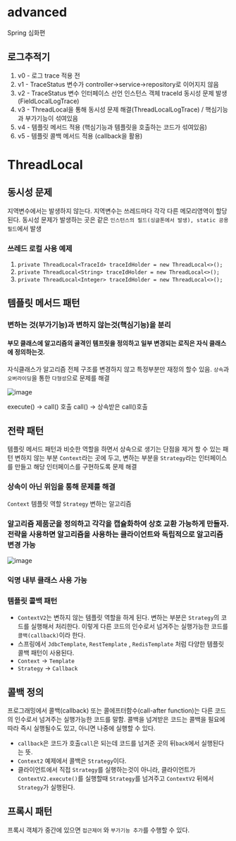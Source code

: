 # advanced

Spring 심화편


## 로그추적기
1. v0 - 로그 trace 적용 전
2. v1 - TraceStatus 변수가 controller->service->repository로 이어지지 않음
3. v2 - TraceStatus 변수 인터페이스 선언 인스턴스 객체 traceId 동시성 문제 발생(FieldLocalLogTrace)
4. v3 - ThreadLocal을 통해 동시성 문제 해결(ThreadLocalLogTrace) / 핵심기능과 부가기능이 섞여있음
5. v4 - 템플릿 메서드 적용 (핵심기능과 템플릿을 호출하는 코드가 섞여있음)
6. v5 - 템플릿 콜백 메서드 적용 (callback을 활용)

# ThreadLocal

## 동시성 문제
지역변수에서는 발생하지 않는다. 지역변수는 쓰레드마다 각각 다른 메모리영역이 할당된다.
동시성 문제가 발생하는 곳은 같은 ```인스턴스의 필드(싱글톤에서 발생), static 공용 필드```에서 발생


### 쓰레드 로컬 사용 예제
1. ```private ThreadLocal<TraceId> traceIdHolder = new ThreadLocal<>();``` 
2. ```private ThreadLocal<String> traceIdHolder = new ThreadLocal<>();  ```
3. ```private ThreadLocal<Integer> traceIdHolder = new ThreadLocal<>();  ```

## 템플릿 메서드 패턴
### 변하는 것(부가기능)과 변하지 않는것(핵심기능)을 분리
#### 부모 클래스에 알고리즘의 골격인 템프릿을 정의하고 일부 변경되는 로직은 자식 클래스에 정의하는것. 
자식클래스가 알고리즘 전체 구조를 변경하지 않고 특정부분만 재정의 할수 있음. ```상속```과 ```오버라이딩```을 통한 ```다형성```으로 문제를 해결

![image](https://user-images.githubusercontent.com/32606456/147478017-f5d8a137-36d2-469c-9587-9fbcb5b570a3.png)

execute() -> call() 호출
call() -> 상속받은 call()호출

## 전략 패턴
템플릿 메서드 패턴과 비슷한 역할을 하면서 상속으로 생기는 단점을 제거 할 수 있는 패턴
변하지 않는 부분 ```Context```라는 곳에 두고, 변하는 부분을 ```Strategy```라는 인터페이스를 만들고 해당 인터페이스를 구현하도록 문제 해결
### 상속이 아닌 위임을 통해 문제를 해결
```Context``` 템플릿 역할 ```Strategy``` 변하는 알고리즘 
### 알고리즘 제품군을 정의하고 각각을 캡슐화하여 상호 교환 가능하게 만들자. 전략을 사용하면 알고리즘을 사용하는 클라이언트와 독립적으로 알고리즘 변경 가능

![image](https://user-images.githubusercontent.com/32606456/147520741-364ca582-8f15-4168-8039-933aa234eafa.png)

### 익명 내부 클래스 사용 가능

### 템플릿 콜백 패턴
* ```ContextV2```는 변하지 않는 템플릿 역할을 하게 된다. 변하는 부분은 ```Strategy```의 코드를 실행해서 처리한다. 이렇게 다른 코드의 인수로서 넘겨주는 실행가능한 코드를 ```콜백(callback)```이라 한다.
* 스프링에서 ```JdbcTemplate```, ```RestTemplate``` , ```RedisTemplate``` 처럼 다양한 템플릿 콜백 패턴이 사용된다.
* ```Context``` -> ```Template```
* ```Strategy``` -> ```Callback```


## 콜백 정의
프로그래밍에서 콜백(callback) 또는 콜에프터함수(call-after function)는 다른 코드의 인수로서 넘겨주는 실행가능한 코드를 말함. 콜백을 넘겨받은 코드는 콜백을 필요에 따라 즉시 실행될수도 있고, 아니면 나중에 실행할 수 있다.

* ```callback```은 코드가 호출```call```은 되는데 코드를 넘겨준 곳의 뒤```back```에서 실행된다는 뜻.
* ```Context2``` 예제에서 콜백은 ```Strategy```이다.
*  클라이언트에서 직접 ```Strategy```를 실행하는것이 아니라, 클라이언트가 ```ContextV2.execute()```를 실행할때 ```Strategy```를 넘겨주고 ```ContextV2``` 뒤에서 ```Strategy```가 실행된다.

## 프록시 패턴
프록시 객체가 중간에 있으면 ```접근제어``` 와 ```부가기능 추가```를 수행할 수 있다.




